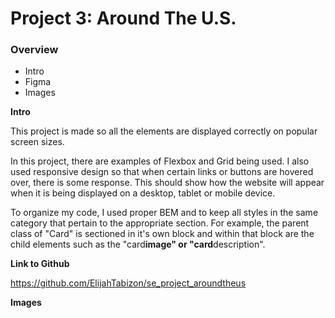 # Project 3: Around The U.S.

### Overview

- Intro
- Figma
- Images

**Intro**

This project is made so all the elements are displayed correctly on popular screen sizes.

In this project, there are examples of Flexbox and Grid being used. I also used responsive design so that when certain links or buttons are hovered over, there is some response. This should show how the website will appear when it is being displayed on a desktop, tablet or mobile device.

To organize my code, I used proper BEM and to keep all styles in the same category that pertain to the appropriate section. For example, the parent class of "Card" is sectioned in it's own block and within that block are the child elements such as the "card**image" or "card**description".

**Link to Github**

https://github.com/ElijahTabizon/se_project_aroundtheus

**Images**

